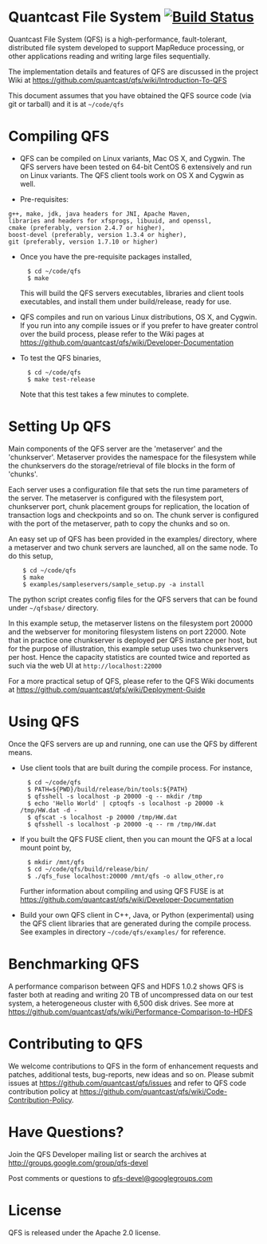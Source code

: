 Quantcast File System [![Build Status](https://travis-ci.org/quantcast/qfs.svg?branch=master)](https://travis-ci.org/quantcast/qfs)
================================================================================
Quantcast File System (QFS) is a high-performance, fault-tolerant, distributed
file system developed to support MapReduce processing, or other applications
reading and writing large files sequentially.

The implementation details and features of QFS are discussed in the project
Wiki at https://github.com/quantcast/qfs/wiki/Introduction-To-QFS

This document assumes that you have obtained the QFS source code (via git or
tarball) and it is at `~/code/qfs`

Compiling QFS
=============

* QFS can be compiled on Linux variants, Mac OS X, and Cygwin. The QFS servers
  have been tested on 64-bit CentOS 6 extensively and run on Linux variants.
  The QFS client tools work on OS X and Cygwin as well.

* Pre-requisites:
```
g++, make, jdk, java headers for JNI, Apache Maven,
libraries and headers for xfsprogs, libuuid, and openssl,
cmake (preferably, version 2.4.7 or higher),
boost-devel (preferably, version 1.3.4 or higher),
git (preferably, version 1.7.10 or higher)
```

* Once you have the pre-requisite packages installed,

        $ cd ~/code/qfs
        $ make

  This will build the QFS servers executables, libraries and client
  tools executables, and install them under build/release, ready for use.

* QFS compiles and run on various Linux distributions, OS X, and Cygwin. If
  you run into any compile issues or if you prefer to have greater control
  over the build process, please refer to the Wiki pages at
  https://github.com/quantcast/qfs/wiki/Developer-Documentation

* To test the QFS binaries,

        $ cd ~/code/qfs
        $ make test-release

  Note that this test takes a few minutes to complete.


Setting Up QFS
==============

Main components of the QFS server are the 'metaserver' and the 'chunkserver'.
Metaserver provides the namespace for the filesystem while the chunkservers do
the storage/retrieval of file blocks in the form of 'chunks'.

Each server uses a configuration file that sets the run time parameters of the
server. The metaserver is configured with the filesystem port, chunkserver
port, chunk placement groups for replication, the location of transaction
logs and checkpoints and so on. The chunk server is configured with the port
of the metaserver, path to copy the chunks and so on.

An easy set up of QFS has been provided in the examples/ directory, where a
metaserver and two chunk servers are launched, all on the same node. To do this
setup,

        $ cd ~/code/qfs
        $ make
        $ examples/sampleservers/sample_setup.py -a install

The python script creates config files for the QFS servers that can be found
under `~/qfsbase/` directory.

In this example setup, the metaserver listens on the filesystem port 20000 and
the webserver for monitoring filesystem listens on port 22000. Note that in
practice one chunkserver is deployed per QFS instance per host, but for the
purpose of illustration, this example setup uses two chunkservers per host.
Hence the capacity statistics are counted twice and reported as such via the
web UI at `http://localhost:22000`

For a more practical setup of QFS, please refer to the QFS Wiki documents at
https://github.com/quantcast/qfs/wiki/Deployment-Guide

Using QFS
=========

Once the QFS servers are up and running, one can use the QFS by different
means.

* Use client tools that are built during the compile process. For instance,

        $ cd ~/code/qfs
        $ PATH=${PWD}/build/release/bin/tools:${PATH}
        $ qfsshell -s localhost -p 20000 -q -- mkdir /tmp
        $ echo 'Hello World' | cptoqfs -s localhost -p 20000 -k /tmp/HW.dat -d -
        $ qfscat -s localhost -p 20000 /tmp/HW.dat
        $ qfsshell -s localhost -p 20000 -q -- rm /tmp/HW.dat

* If you built the QFS FUSE client, then you can mount the QFS at a local mount
  point by,

        $ mkdir /mnt/qfs
        $ cd ~/code/qfs/build/release/bin/
        $ ./qfs_fuse localhost:20000 /mnt/qfs -o allow_other,ro

  Further information about compiling and using QFS FUSE is at
  https://github.com/quantcast/qfs/wiki/Developer-Documentation

* Build your own QFS client in C++, Java, or Python (experimental) using the
  QFS client libraries that are generated during the compile process. See
  examples in directory `~/code/qfs/examples/` for reference.


Benchmarking QFS
================

A performance comparison between QFS and HDFS 1.0.2 shows QFS is faster both at
reading and writing 20 TB of uncompressed data on our test system,
a heterogeneous cluster with 6,500 disk drives.
See more at https://github.com/quantcast/qfs/wiki/Performance-Comparison-to-HDFS


Contributing to QFS
===================

We welcome contributions to QFS in the form of enhancement requests and patches, additional tests, bug-reports, new ideas and so on. Please submit issues at https://github.com/quantcast/qfs/issues and refer to QFS code contribution policy at https://github.com/quantcast/qfs/wiki/Code-Contribution-Policy.


Have Questions?
===============

Join the QFS Developer mailing list or search the archives at
http://groups.google.com/group/qfs-devel

Post comments or questions to qfs-devel@googlegroups.com


License
=======

QFS is released under the Apache 2.0 license.
